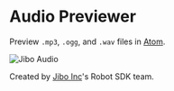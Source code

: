 # Audio Previewer

Preview ```.mp3```, ```.ogg```, and ```.wav``` files in [Atom](https://atom.io/).

![Jibo Audio](http://jiborobot.github.io/atom-audio/images/screenshot-atom.png)

Created by [Jibo Inc](http://jibo.com/)'s Robot SDK team.
